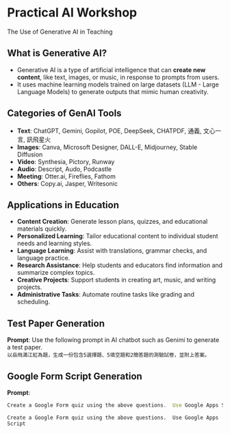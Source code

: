 # Practical AI Workshop

The Use of Generative AI in Teaching

## What is Generative AI?

- Generative AI is a type of artificial intelligence that can **create new content**, like text, images, or music, in response to prompts from users.
- It uses machine learning models trained on large datasets (LLM - Large Language Models) to generate outputs that mimic human creativity.

## Categories of GenAI Tools

- **Text**: ChatGPT, Gemini, Gopilot, POE, DeepSeek, CHATPDF, 通義, 文心一言, 訊飛星火
- **Images**: Canva, Microsoft Designer, DALL-E, Midjourney, Stable Diffusion
- **Video**: Synthesia, Pictory, Runway
- **Audio**: Descript, Audo, Podcastle
- **Meeting**: Otter.ai, Fireflies, Fathom
- **Others**: Copy.ai, Jasper, Writesonic

## Applications in Education

- **Content Creation**: Generate lesson plans, quizzes, and educational materials quickly.
- **Personalized Learning**: Tailor educational content to individual student needs and learning styles.
- **Language Learning**: Assist with translations, grammar checks, and language practice.
- **Research Assistance**: Help students and educators find information and summarize complex topics.
- **Creative Projects**: Support students in creating art, music, and writing projects.
- **Administrative Tasks**: Automate routine tasks like grading and scheduling.

## Test Paper Generation

**Prompt**: Use the following prompt in AI chatbot such as Genimi to generate a test paper.  
`以岳飛滿江紅為題，生成一份包含5選擇題、5填空題和2簡答題的測驗試卷，並附上答案。`

## Google Form Script Generation

**Prompt**:

```js
Create a Google Form quiz using the above questions.  Use Google Apps Script
```

    Create a Google Form quiz using the above questions.  Use Google Apps Script
